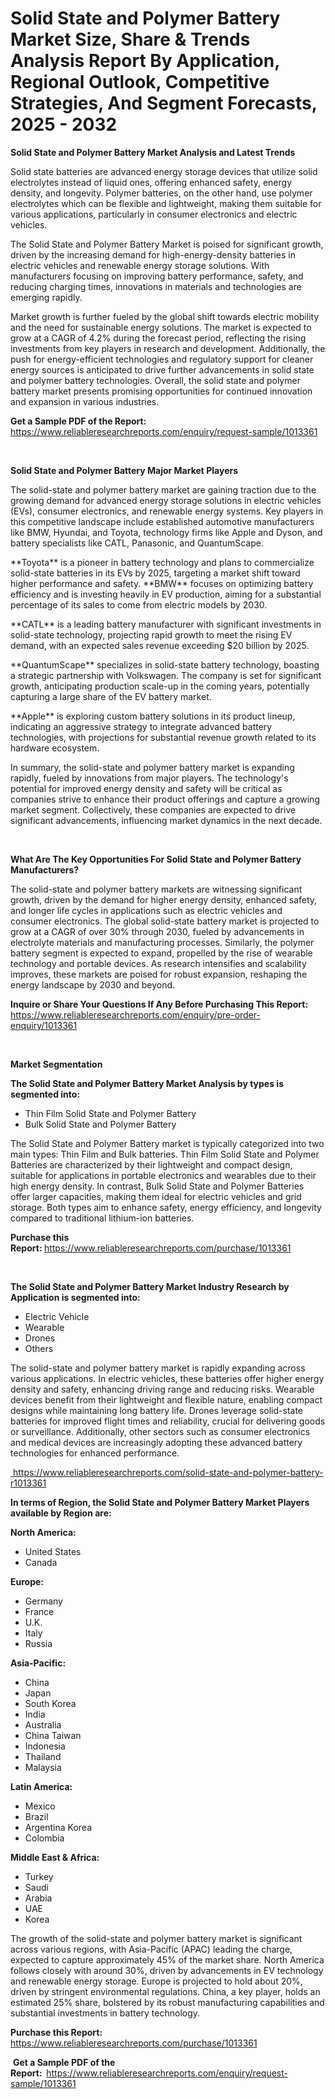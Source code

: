 <p><h1>Solid State and Polymer Battery Market Size, Share & Trends Analysis Report By Application, Regional Outlook, Competitive Strategies, And Segment Forecasts, 2025 - 2032</h1></p><p><strong>Solid State and Polymer Battery Market Analysis and Latest Trends</strong></p>
<p><p>Solid state batteries are advanced energy storage devices that utilize solid electrolytes instead of liquid ones, offering enhanced safety, energy density, and longevity. Polymer batteries, on the other hand, use polymer electrolytes which can be flexible and lightweight, making them suitable for various applications, particularly in consumer electronics and electric vehicles.</p><p>The Solid State and Polymer Battery Market is poised for significant growth, driven by the increasing demand for high-energy-density batteries in electric vehicles and renewable energy storage solutions. With manufacturers focusing on improving battery performance, safety, and reducing charging times, innovations in materials and technologies are emerging rapidly. </p><p>Market growth is further fueled by the global shift towards electric mobility and the need for sustainable energy solutions. The market is expected to grow at a CAGR of 4.2% during the forecast period, reflecting the rising investments from key players in research and development. Additionally, the push for energy-efficient technologies and regulatory support for cleaner energy sources is anticipated to drive further advancements in solid state and polymer battery technologies. Overall, the solid state and polymer battery market presents promising opportunities for continued innovation and expansion in various industries.</p></p>
<p><strong>Get a Sample PDF of the Report:&nbsp;</strong> <a href="https://www.reliableresearchreports.com/enquiry/request-sample/1013361?utm_campaign=3435&utm_medium=2&utm_source=Github&utm_content=ia&utm_term=19042025&utm_id=solid-state-and-polymer-battery">https://www.reliableresearchreports.com/enquiry/request-sample/1013361</a></p>
<p>&nbsp;</p>
<p><strong>Solid State and Polymer Battery Major Market Players</strong></p>
<p><p>The solid-state and polymer battery market are gaining traction due to the growing demand for advanced energy storage solutions in electric vehicles (EVs), consumer electronics, and renewable energy systems. Key players in this competitive landscape include established automotive manufacturers like BMW, Hyundai, and Toyota, technology firms like Apple and Dyson, and battery specialists like CATL, Panasonic, and QuantumScape.</p><p>**Toyota** is a pioneer in battery technology and plans to commercialize solid-state batteries in its EVs by 2025, targeting a market shift toward higher performance and safety. **BMW** focuses on optimizing battery efficiency and is investing heavily in EV production, aiming for a substantial percentage of its sales to come from electric models by 2030.</p><p>**CATL** is a leading battery manufacturer with significant investments in solid-state technology, projecting rapid growth to meet the rising EV demand, with an expected sales revenue exceeding $20 billion by 2025.</p><p>**QuantumScape** specializes in solid-state battery technology, boasting a strategic partnership with Volkswagen. The company is set for significant growth, anticipating production scale-up in the coming years, potentially capturing a large share of the EV battery market.</p><p>**Apple** is exploring custom battery solutions in its product lineup, indicating an aggressive strategy to integrate advanced battery technologies, with projections for substantial revenue growth related to its hardware ecosystem.</p><p>In summary, the solid-state and polymer battery market is expanding rapidly, fueled by innovations from major players. The technology's potential for improved energy density and safety will be critical as companies strive to enhance their product offerings and capture a growing market segment. Collectively, these companies are expected to drive significant advancements, influencing market dynamics in the next decade.</p></p>
<p>&nbsp;</p>
<p><strong>What Are The Key Opportunities For Solid State and Polymer Battery Manufacturers?</strong></p>
<p><p>The solid-state and polymer battery markets are witnessing significant growth, driven by the demand for higher energy density, enhanced safety, and longer life cycles in applications such as electric vehicles and consumer electronics. The global solid-state battery market is projected to grow at a CAGR of over 30% through 2030, fueled by advancements in electrolyte materials and manufacturing processes. Similarly, the polymer battery segment is expected to expand, propelled by the rise of wearable technology and portable devices. As research intensifies and scalability improves, these markets are poised for robust expansion, reshaping the energy landscape by 2030 and beyond.</p></p>
<p><strong>Inquire or Share Your Questions If Any Before Purchasing This Report:</strong> <a href="https://www.reliableresearchreports.com/enquiry/pre-order-enquiry/1013361?utm_campaign=3435&utm_medium=2&utm_source=Github&utm_content=ia&utm_term=19042025&utm_id=solid-state-and-polymer-battery">https://www.reliableresearchreports.com/enquiry/pre-order-enquiry/1013361</a></p>
<p>&nbsp;</p>
<p><strong>Market Segmentation</strong></p>
<p><strong>The Solid State and Polymer Battery Market Analysis by types is segmented into:</strong></p>
<p><ul><li>Thin Film Solid State and Polymer Battery</li><li>Bulk Solid State and Polymer Battery</li></ul></p>
<p><p>The Solid State and Polymer Battery market is typically categorized into two main types: Thin Film and Bulk batteries. Thin Film Solid State and Polymer Batteries are characterized by their lightweight and compact design, suitable for applications in portable electronics and wearables due to their high energy density. In contrast, Bulk Solid State and Polymer Batteries offer larger capacities, making them ideal for electric vehicles and grid storage. Both types aim to enhance safety, energy efficiency, and longevity compared to traditional lithium-ion batteries.</p></p>
<p><strong>Purchase this Report:&nbsp;</strong><a href="https://www.reliableresearchreports.com/purchase/1013361?utm_campaign=3435&utm_medium=2&utm_source=Github&utm_content=ia&utm_term=19042025&utm_id=solid-state-and-polymer-battery">https://www.reliableresearchreports.com/purchase/1013361</a></p>
<p>&nbsp;</p>
<p><strong>The Solid State and Polymer Battery Market Industry Research by Application is segmented into:</strong></p>
<p><ul><li>Electric Vehicle</li><li>Wearable</li><li>Drones</li><li>Others</li></ul></p>
<p><p>The solid-state and polymer battery market is rapidly expanding across various applications. In electric vehicles, these batteries offer higher energy density and safety, enhancing driving range and reducing risks. Wearable devices benefit from their lightweight and flexible nature, enabling compact designs while maintaining long battery life. Drones leverage solid-state batteries for improved flight times and reliability, crucial for delivering goods or surveillance. Additionally, other sectors such as consumer electronics and medical devices are increasingly adopting these advanced battery technologies for enhanced performance.</p></p>
<p><a href="https://www.reliableresearchreports.com/solid-state-and-polymer-battery-r1013361?utm_campaign=3435&utm_medium=2&utm_source=Github&utm_content=ia&utm_term=19042025&utm_id=solid-state-and-polymer-battery">&nbsp;https://www.reliableresearchreports.com/solid-state-and-polymer-battery-r1013361</a></p>
<p><strong>In terms of Region, the Solid State and Polymer Battery Market Players available by Region are:</strong></p>
<p>
    <p> <strong> North America: </strong>
        <ul>
            <li>United States</li>
            <li>Canada</li>
        </ul>
        </p> 
    <p> <strong> Europe: </strong>
        <ul>
            <li>Germany</li>
            <li>France</li>
            <li>U.K.</li>
            <li>Italy</li>
            <li>Russia</li>
        </ul>
        </p> 
    <p> <strong> Asia-Pacific: </strong>
        <ul>
            <li>China</li>
            <li>Japan</li>
            <li>South Korea</li>
            <li>India</li>
            <li>Australia</li>
            <li>China Taiwan</li>
            <li>Indonesia</li>
            <li>Thailand</li>
            <li>Malaysia</li>
        </ul>
        </p> 
    <p> <strong> Latin America: </strong>
        <ul>
            <li>Mexico</li>
            <li>Brazil</li>
            <li>Argentina Korea</li>
            <li>Colombia</li>
        </ul>
        </p> 
    <p> <strong> Middle East & Africa: </strong>
        <ul>
            <li>Turkey</li>
            <li>Saudi</li>
            <li>Arabia</li>
            <li>UAE</li>
            <li>Korea</li>
        </ul>
    </p>
    </p>
<p><p>The growth of the solid-state and polymer battery market is significant across various regions, with Asia-Pacific (APAC) leading the charge, expected to capture approximately 45% of the market share. North America follows closely with around 30%, driven by advancements in EV technology and renewable energy storage. Europe is projected to hold about 20%, driven by stringent environmental regulations. China, a key player, holds an estimated 25% share, bolstered by its robust manufacturing capabilities and substantial investments in battery technology.</p></p>
<p><strong>Purchase this Report: </strong><a href="https://www.reliableresearchreports.com/purchase/1013361?utm_campaign=3435&utm_medium=2&utm_source=Github&utm_content=ia&utm_term=19042025&utm_id=solid-state-and-polymer-battery">https://www.reliableresearchreports.com/purchase/1013361</a></p>
<p>&nbsp;<strong>Get a Sample PDF of the Report:&nbsp;&nbsp;</strong><a href="https://www.reliableresearchreports.com/enquiry/request-sample/1013361?utm_campaign=3435&utm_medium=2&utm_source=Github&utm_content=ia&utm_term=19042025&utm_id=solid-state-and-polymer-battery">https://www.reliableresearchreports.com/enquiry/request-sample/1013361</a></p>
<p><strong></strong></p>
<p><p></p><p></p><p></p></p>